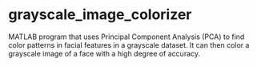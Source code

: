 # grayscale_image_colorizer

MATLAB program that uses Principal Component Analysis (PCA) to find color patterns in facial features in a grayscale dataset. It can then color a grayscale image of a face with a high degree of accuracy.


